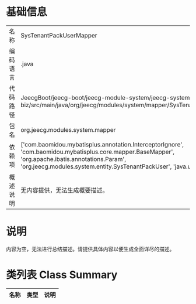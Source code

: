 # 基础信息

|      |      |
|------|------|
| 名称 | SysTenantPackUserMapper |
| 编码语言 | .java |
| 代码路径 | JeecgBoot/jeecg-boot/jeecg-module-system/jeecg-system-biz/src/main/java/org/jeecg/modules/system/mapper/SysTenantPackUserMapper.java |
| 包名 | org.jeecg.modules.system.mapper |
| 依赖项 | ['com.baomidou.mybatisplus.annotation.InterceptorIgnore', 'com.baomidou.mybatisplus.core.mapper.BaseMapper', 'org.apache.ibatis.annotations.Param', 'org.jeecg.modules.system.entity.SysTenantPackUser', 'java.util.List'] |
| 概述说明 | 无内容提供，无法生成概要描述。 |

# 说明

内容为空，无法进行总结描述。请提供具体内容以便生成全面详尽的描述。

# 类列表 Class Summary

| 名称   | 类型  | 说明 |
|-------|------|-------------|




